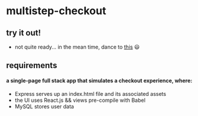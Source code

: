 # multistep-checkout

## try it out!

- not quite ready... in the mean time, dance to [this](https://youtu.be/XMmUXamntPI) :smiley:

## requirements

#### a single-page full stack app that simulates a checkout experience, where:

- Express serves up an index.html file and its associated assets
- the UI uses React.js && views pre-compile with Babel
- MySQL stores user data
